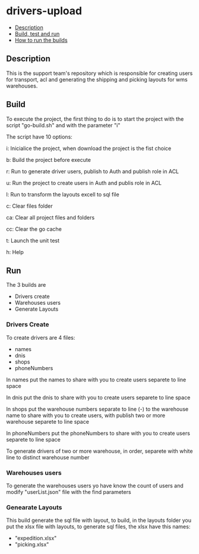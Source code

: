 # drivers-upload
- [Description](#Description)
- [Build, test and run](#Build)
- [How to run the builds](#Run)

## Description

This is the support team's repository which is responsible for creating users for transport, acl and generating the shipping and picking layouts for wms warehouses.

## Build
To execute the project, the first thing to do is to start the project with the script "go-build.sh" and with the parameter "i"

The script have 10 options:

i: Inicialice the project, when download the project is the fist choice

b: Build the project before execute

r: Run to generate driver users, publish to Auth and publish role in ACL

u: Run the project to create users in Auth and publis role in ACL

l: Run to transform the layouts excell to sql file

c: Clear files folder

ca: Clear all project files and folders

cc: Clear the go cache

t: Launch the unit test

h: Help

## Run

The 3 builds are
- Drivers create
- Warehouses users
- Generate Layouts

### Drivers Create

To create drivers are 4 files:

- names
- dnis
- shops
- phoneNumbers

In names put the names to share with you to create users separete to line space

In dnis put the dnis to share with you to create users separete to line space

In shops put the warehouse numbers separate to line (-) to the warehouse name to share with you to create users, with publish two or more warehouse separete to line space

In phoneNumbers put the phoneNumbers to share with you to create users separete to line space

To generate drivers of two or more warehouse, in order, separete with white line to distinct warehouse number

### Warehouses users

To generate the warehouses users yo have know the count of users and modify "userList.json" file with the find parameters

### Genearate Layouts

This build generate the sql file with layout, to build, in the layouts folder you put the xlsx file with layouts, to generate sql files, the xlsx have this names:
- "expedition.xlsx"
- "picking.xlsx"